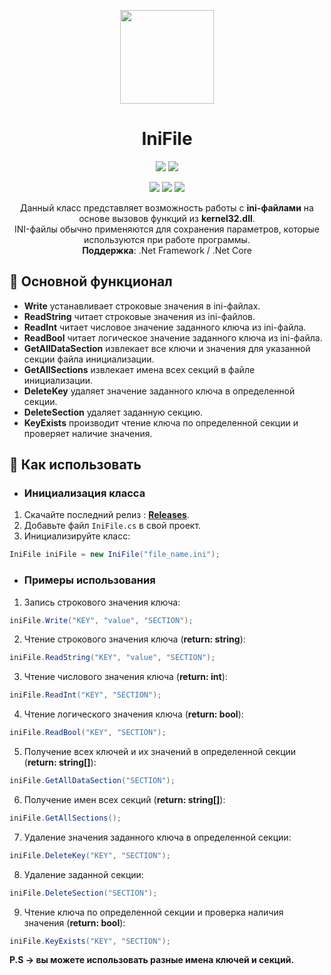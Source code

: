 <p align="center"> 
  <img align="center" src="https://github.com/Lako-FC/IniFile/blob/master/logo.png?raw=true" width="150"/> 
</p>

<h1><div align="center">IniFile</h1>
<p align="center">
  <img src="https://img.shields.io/badge/PRICE-free-%231DC8EE"/>
  <img src="https://img.shields.io/badge/SUPPORT-yes-%231DC8EE"/>
</p>

<p align="center">
  <img src="https://img.shields.io/github/downloads/Lako-FC/IniFile/total?color=%231DC8EE&label=DOWNLOADS&logo=GitHub&logoColor=%231DC8EE&style=flat"/>
  <img src="https://img.shields.io/github/last-commit/Lako-FC/IniFile?color=%231DC8EE&label=LAST%20COMMIT&style=flat"/>
  <img src="https://img.shields.io/github/release-date/Lako-FC/IniFile?color=%231DC8EE&label=RELEASE%20DATE&style=flat"/>
</p>

<p align="center">
  Данный класс представляет возможность работы с <b>ini-файлами</b> на основе вызовов функций из <b>kernel32.dll</b>.<br>
  INI-файлы обычно применяются для сохранения параметров, которые используются при работе программы.<br>
  <b>Поддержка</b>: .Net Framework / .Net Core
</p>

[releases]: https://github.com/Lako-FC/IniFile/releases/

## 🔧 Основной функционал
- **Write** устанавливает строковые значения в ini-файлах. 
- **ReadString** читает строковые значения из ini-файлов.
- **ReadInt** читает числовое значение заданного ключа из ini-файла.
- **ReadBool** читает логическое значение заданного ключа из ini-файла.
- **GetAllDataSection** извлекает все ключи и значения для указанной секции файла инициализации.
- **GetAllSections** извлекает имена всех секций в файле инициализации.
- **DeleteKey** удаляет значение заданного ключа в определенной секции.
- **DeleteSection** удаляет заданную секцию.
- **KeyExists** производит чтение ключа по определенной секции и проверяет наличие значения.

## 🚀 Как использовать

- ### Инициализация класса 
1. Скачайте последний релиз : **[Releases][releases]**.
2. Добавьте файл `IniFile.cs` в свой проект.
3. Инициализируйте класс: 
```csharp
IniFile iniFile = new IniFile("file_name.ini");
```

- ### Примеры использования
1. Запись строкового значения ключа:
```csharp
iniFile.Write("KEY", "value", "SECTION");
```
2. Чтение строкового значения ключа (<b>return: string</b>):
```csharp
iniFile.ReadString("KEY", "value", "SECTION");
```
3. Чтение числового значения ключа (<b>return: int</b>):
```csharp
iniFile.ReadInt("KEY", "SECTION");
```
4. Чтение логического значения ключа (<b>return: bool</b>):
```csharp
iniFile.ReadBool("KEY", "SECTION");
```
5. Получение всех ключей и их значений в определенной секции (<b>return: string[]</b>):
```csharp
iniFile.GetAllDataSection("SECTION");
```
6. Получение имен всех секций (<b>return: string[]</b>):
```csharp
iniFile.GetAllSections();
```
7. Удаление значения заданного ключа в определенной секции:
```csharp
iniFile.DeleteKey("KEY", "SECTION");
```
8. Удаление заданной секции:
```csharp
iniFile.DeleteSection("SECTION");
```
9. Чтение ключа по определенной секции и проверка наличия значения (<b>return: bool</b>):
```csharp
iniFile.KeyExists("KEY", "SECTION");
```
**P.S -> вы можете использовать разные имена ключей и секций.**
